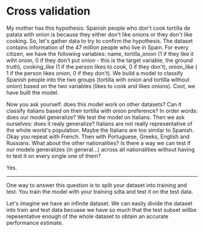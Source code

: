 # Cross validation

My mother has this hypothesis: Spanish people who don't cook tortilla de patata with onion is because they either don't like onions or they don't like cooking. So, let's gather data to try to confirm the hypothesis. The dataset contains information of the 47 million people who live in Spain. For every citizen, we have the following variables: name, tortilla_onion (1 if they like it wiht onion, 0 if they don't put onion - this is the target variable, the ground truth), cooking_like (1 if the person likes to cook, 0 if they don't), onion_like ( 1 if the person likes onion, 0 if they don't). We build a model to classify Spanish people into the two groups (tortilla with onion and tortilla without onion) based on the two  variables (likes to cook and likes onions). Cool, we have built the model. 

Now you ask yourself: does this model work on other datasets? Can it classify italians based on their tortilla with onion preference? In order words: does our model generalize? We test the model on Italians. Then we ask ourselves: does it realy generalize? Italians are not really representative of the whole world's population. Maybe the Italians are too similar to Spanish. Okay you repeat with French. Then with Portuguese, Greeks, English and Russians. What about the other nationalities? Is there a way we can test if our models generalizes (in general...) across all nationalities without having to test it on every single one of them?

Yes. 

---

One way to answer this question is to split your dataset into training and test. You train the model with your training sdta and test it on the test data. 

Let's imagine we have an infinite dataset. We can easily divide the dataset into train and test data becuase we have so much that the test subset willbe repesentative enough of the whole dataset to obtain an accurate performance estimate.
